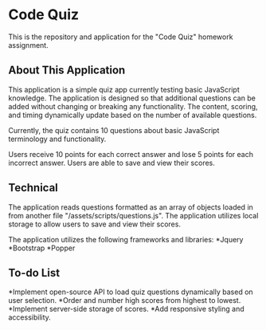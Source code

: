 # Code Quiz

This is the repository and application for the "Code Quiz" homework assignment.

## About This Application

This application is a simple quiz app currently testing basic JavaScript knowledge. The application is designed so that additional questions can be added without changing or breaking any functionality. The content, scoring, and timing dynamically update based on the number of available questions.

Currently, the quiz contains 10 questions about basic JavaScript terminology and functionality.

Users receive 10 points for each correct answer and lose 5 points for each incorrect answer. Users are able to save and view their scores.

## Technical

The application reads questions formatted as an array of objects loaded in from another file "/assets/scripts/questions.js". The application utilizes local storage to allow users to save and view their scores.

The application utilizes the following frameworks and libraries:
*Jquery
*Bootstrap
*Popper

## To-do List

*Implement open-source API to load quiz questions dynamically based on user selection.
*Order and number high scores from highest to lowest.
*Implement server-side storage of scores.
*Add responsive styling and accessibility.
